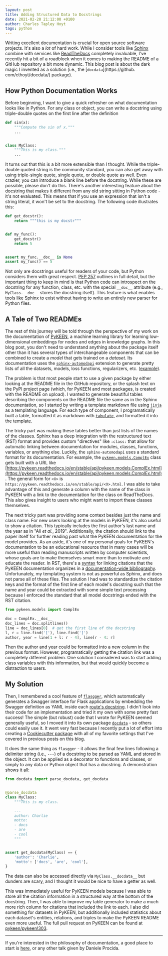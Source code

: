 ```yaml
---
layout: post
title: Adding Structured Data to Docstrings
date: 2021-02-20 21:12:00 +0100
author: Charles Tapley Hoyt
tags: python
---
```

Writing excellent documentation is crucial for open source software projects. It's also a *lot* of
hard work. While I consider tools like [Sphinx](https://www.sphinx-doc.org) combine with services
like [ReadTheDocs](https://readthedocs.org/) completely invaluable, I've recently hit a bit of a
roadblock when it comes to making the README of a GitHub repository a bit more dynamic. This blog
post is about the dark magic I invented as a solution (i.e., the [`docdata`](https://github.
com/cthoyt/docdata/) package).

## How Python Documentation Works

Before beginning, I want to give a quick refresher on what documentation looks like in Python. For
any class or object, you can write a docstring using triple-double quotes on the first line after
the definition

```python
def sin(x):
    """Compute the sin of x."""
    ...


class MyClass:
    """This is my class."""
    ...
```

It turns out that this is a bit more extensible than I thought. While the triple-double quoted
string is the community standard, you can also get away with using triple-single quote, single
quote, or double quote as well. Even crazier, you can introduce a blank line before the docstring.
While these are possible, please don't do this. There's another interesting feature about the
docstring that makes it different from any old string sitting in Python code - it's not evaluated.
This means that if you use an expression that isn't a string literal, it won't be set to the
docstring. The following code illustrates this:

```python
def get_docstr():
    return """this is my docstr"""


def my_func():
    get_docstr()
    return 5


assert my_func.__doc__ is None
assert my_func() == 5
```

Not only are docstrings useful for readers of your code, but Python considers them with great
respect. [PEP 257](https://www.python.org/dev/peps/pep-0257) outlines in full detail, but the
important thing to keep in mind is that Python code can introspect on the docstring for any
function, class, etc. with the special `__doc__` attribute (e.g., `MyClass.__doc__` stores the
docstring itself). This feature is what enables tools like Sphinx to exist without having to write
an entirely new parser for Python files.

## A Tale of Two READMEs

The rest of this journey will be told through the perspective of my work on the documentation of
[PyKEEN](https://github.com/pykeen/pykeen/), a machine learning library for learning low-dimensional
embeddings for nodes and edges in knowledge graphs. In this blog post, you don't need to understand
anything about the package itself other than it has several types of interchangeable components that
can be combined to create a *model* that gets trained on a *dataset*. Its documentation uses the
[`sphinx-automodapi`](https://sphinx-automodapi.readthedocs.io) extension to generate pretty lists
of all the datasets, models, loss functions, regularizers, etc.
([example](https://pykeen.readthedocs.io/en/stable/reference/regularizers.html)).

The problem is that most people start to use a given package by either looking at the README file in
the GitHub repository, or the splash text on the PyPI project page (which, for PyKEEN and most
packages, is created with the README on upload). I wanted to generate beautiful tables describing
the components on the README file the same as in the Sphinx documentation, so I started by writing a
template markdown file using [`jinja`](https://jinja.palletsprojects.com) as a templating language.
For each type of component, I programatically built a table, formatted it as markdown
with [`tabulate`](https://pypi.org/project/tabulate/), and formatted it into the template.

The tricky part was making these tables better than just lists of the names of the classes. Sphinx
has a deep integration with the restructured text (RST) format and provides custom "directives"
like `:class:` that allow for automatic linking between documentation for modules, classes,
functions, variables, or anything else. Luckily, the
`sphinx-automodapi` uses a standard format for its documentation. For example,
the [`pykeen.models.ComplEx`](https://pykeen.readthedocs.io/en/stable/api/pykeen.models.ComplEx.html)
class gets built with a URL
like [https://pykeen.readthedocs.io/en/stable/api/pykeen.models.ComplEx.html](https://pykeen.readthedocs.io/en/stable/api/pykeen.models.ComplEx.html)
. The general form for `<X>` is `https://pykeen.readthedocs.io/en/stable/api/<X>.html`. I was able
to take advantage of this and generate a column with the name of the class in PyKEEN with a link to
the documentation for the class on ReadTheDocs. This also gives insight to users who might want to
import these classes themselves.

The next tricky part was providing some context besides just the name and class name. For new users
looking at the models in PyKEEN, it's also useful to show a citation. This typically includes the
first author's last name and the year as in "Ali *et al.*, 2019". Additionally, the citation should
link to the paper itself for further reading past what the PyKEEN documentation for the model
provides. As an aside, it's one of my personal goals for PyKEEN's documentation to be an educational
resource that in many cases will be more useful than reading manuscripts written by computer
scientists, whose goals are to make themselves smart more than to motivate and educate the reader.
In RST, there's
a [syntax](https://docutils.sourceforge.io/docs/ref/rst/restructuredtext.html#citations) for linking
citations that the PyKEEN documentation organizes in
a [documentation-wide bibliography](https://pykeen.readthedocs.io/en/stable/references.html).
Unfortunately, my templating system is not as powerful as Sphinx, and does not parse all of these
files. The solution I had was to standardize the citation keys and the format of the first line of
each model's docstring such that the name and year could be extracted with some simple text
processing because I enforced the standard that all model docstrings ended with the RST citation.

```python
from pykeen.models import ComplEx

doc = ComplEx.__doc__
doc_lines = doc.splitlines()
line = doc_lines[0]  # get the first line of the docstring
l, r = line.find('['), line.find(']')
author, year = line[1 + l: r - 4], line[r - 4: r] 
```

Then the author and year could be formatted into a new column in the previous format. However,
programatically getting the citation link was a completely different problem. One solution I
considered was to start adding class variables with this information, but that would quickly become
a distraction to users.

## My Solution

Then, I remembered a cool feature of [`flasgger`](https://github.com/flasgger/flasgger/), which
automatically generates a Swagger interface for Flask applications by embedding the Swagger
definition as YAML inside
each [route's docstring](https://github.com/flasgger/flasgger/#using-docstrings-as-specification). I
didn't look into their code for an implementation and tried it my own with some pretty fast success!
The simple (but robust) code that I wrote for PyKEEN seemed generally useful, so I moved it into its
own package [`docdata`](https://github.com/cthoyt/docdata/) - so others could easily use it. It went
very fast because I recently put a lot of effort into creating
a [Cookiecutter package](https://github.com/cthoyt/cookiecutter-python-package)
with all of my favorite settings that I've covered in previous posts on this blog.

It does the same thing as `flasgger` - it allows the final few lines following a delimiter string
(i.e., `---`) of a docstring to be parsed as YAML and stored in the object. It can be applied as a
decorator to functions and classes, or simply to any data or Python object that has a docstring. A
demonstration shows it all:

```python
from docdata import parse_docdata, get_docdata


@parse_docdata
class MyClass:
    """This is my class.

    ---
    author: Charlie
    motto:
    - docs
    - are
    - cool
    """


assert get_docdata(MyClass) == {
    'author': 'Charlie',
    'motto': ['docs', 'are', 'cool'],
}
```

The data can also be accessed directly via `MyClass.__docdata__` but dunders are scary, and I
thought it would be nice to have a getter as well.

This was immediately useful for PyKEEN models because I was able to store all the citation
information in a structured way at the bottom of the docstring. Then, I was able to improve my table
generator to make a much more rich column for citations that included the link to each. I also did
something for datasets in PyKEEN, but additionally included statistics about each dataset's
entities, relations, and triples to make the PyKEEN README even more useful. The full pull request
on PyKEEN can be found at [pykeen/pykeen!303](https://github.com/pykeen/pykeen/pull/303).

---
If you're interested in the philosophy of documentation, a good place to start is
[here](https://www.youtube.com/watch?v=azf6yzuJt54), or any other talk given by Daniele Procida.

